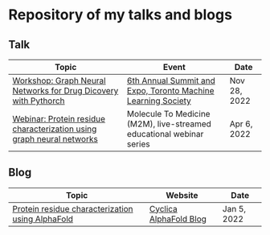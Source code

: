 # Repository of my talks and blogs

## Talk
| Topic | Event | Date | 
| --- | --- | --- |
| [Workshop: Graph Neural Networks for Drug Dicovery with Pythorch](https://github.com/NasimAbdollahi/Talks/blob/master/TMLS%202022/Slides.pdf) | [6th Annual Summit and Expo, Toronto Machine Learning Society](https://www.torontomachinelearning.com/) | Nov 28, 2022 |
| [Webinar: Protein residue characterization using graph neural networks](https://www.youtube.com/watch?v=T_UkconetzM) | Molecule To Medicine (M2M), live-streamed educational webinar series | Apr 6, 2022 |

## Blog
| Topic | Website | Date | 
| --- | --- | --- |
| [Protein residue characterization using AlphaFold](https://blog.cyclicarx.com/protein-residue-characterization-using-alphafold) | [Cyclica AlphaFold Blog]([https://www.torontomachinelearning.com/](https://blog.cyclicarx.com/tag/alphafold)) | Jan 5, 2022 |
